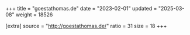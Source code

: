 +++
title = "goestathomas.de"
date = "2023-02-01"
updated = "2025-03-08"
weight = 18526

[extra]
source = "http://goestathomas.de/"
ratio = 31
size = 18
+++
